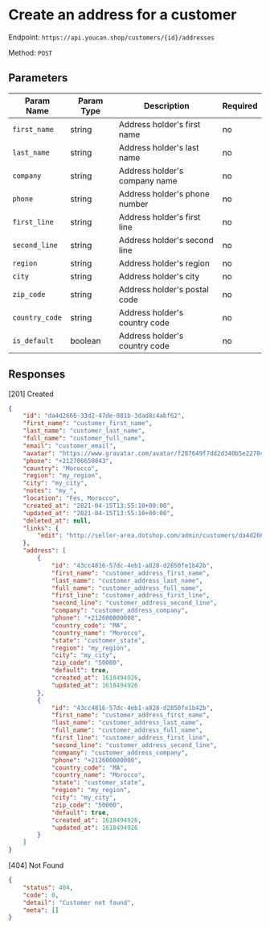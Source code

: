 # Create an address for a customer

Endpoint: `https://api.youcan.shop/customers/{id}/addresses`

Method: `POST`

<a name="parameters"></a>

## Parameters

| Param Name     | Param Type | Description                   | Required |
| -------------- | ---------- | ----------------------------- | -------- |
| `first_name`   | string     | Address holder's first name   | no       |
| `last_name`    | string     | Address holder's last name    | no       |
| `company`      | string     | Address holder's company name | no       |
| `phone`        | string     | Address holder's phone number | no       |
| `first_line`   | string     | Address holder's first line   | no       |
| `second_line`  | string     | Address holder's second line  | no       |
| `region`       | string     | Address holder's region       | no       |
| `city`         | string     | Address holder's city         | no       |
| `zip_code`     | string     | Address holder's postal code  | no       |
| `country_code` | string     | Address holder's country code | no       |
| `is_default`   | boolean    | Address holder's country code | no       |

<a name="response"></a>
## Responses

[201] Created

```json
{
    "id": "da4d2666-33d2-47de-881b-3dad8c4abf62",
    "first_name": "customer_first_name",
    "last_name": "customer_last_name",
    "full_name": "customer_full_name",
    "email": "customer_email",
    "avatar": "https://www.gravatar.com/avatar/f287649f7dd2d340b5e22704b3622ecd?s=100&d=http://api.dotshop.com/store-admin/images/generic_avatar.png",
    "phone": "+212706650843",
    "country": "Morocco",
    "region": "my_region",
    "city": "my_city",
    "notes": "my_",
    "location": "Fes, Morocco",
    "created_at": "2021-04-15T13:55:10+00:00",
    "updated_at": "2021-04-15T13:55:10+00:00",
    "deleted_at": null,
    "links": {
        "edit": "http://seller-area.dotshop.com/admin/customers/da4d2666-33d2-47de-881b-3dad8c4abf62/edit"
    },
    "address": [
        {
            "id": "43cc4816-57dc-4eb1-a828-d2850fe1b42b",
            "first_name": "customer_address_first_name",
            "last_name": "customer_address_last_name",
            "full_name": "customer_address_full_name",
            "first_line": "customer_address_first_line",
            "second_line": "customer_address_second_line",
            "company": "customer_address_company",
            "phone": "+212600000000",
            "country_code": "MA",
            "country_name": "Morocco",
            "state": "customer_state",
            "region": "my_region",
            "city": "my_city",
            "zip_code": "50000",
            "default": true,
            "created_at": 1618494926,
            "updated_at": 1618494926
        },
        {
            "id": "43cc4816-57dc-4eb1-a828-d2850fe1b42b",
            "first_name": "customer_address_first_name",
            "last_name": "customer_address_last_name",
            "full_name": "customer_address_full_name",
            "first_line": "customer_address_first_line",
            "second_line": "customer_address_second_line",
            "company": "customer_address_company",
            "phone": "+212600000000",
            "country_code": "MA",
            "country_name": "Morocco",
            "state": "customer_state",
            "region": "my_region",
            "city": "my_city",
            "zip_code": "50000",
            "default": true,
            "created_at": 1618494926,
            "updated_at": 1618494926
        }
    ]
}
```

[404] Not Found

```json
{
    "status": 404,
    "code": 0,
    "detail": "Customer not found",
    "meta": []
}
```

